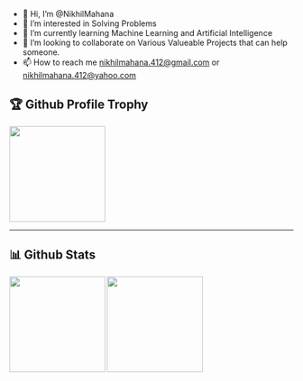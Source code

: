 

- 👋 Hi, I’m @NikhilMahana
- 👀 I’m interested in Solving Problems
- 🌱 I’m currently learning Machine Learning and Artificial Intelligence
- 💞️ I’m looking to collaborate on Various Valueable Projects that can help someone.
- 📫 How to reach me nikhilmahana.412@gmail.com or nikhilmahana.412@yahoo.com 





<h2>🏆 Github Profile Trophy</h2>
<a href="https://github.com/ryo-ma/github-profile-trophy">
  <img height="170" src="https://github-profile-trophy.vercel.app/?username=NikhilMahana&column=8&theme=algolia&no-frame=true"/>
</a>

---
<h2>📊 Github Stats</h2>
<div>
  <img height="170" align="left" src="https://github-readme-stats.vercel.app/api?username=NikhilMahana&theme=algolia&count_private=true&include_all_commits=true" />
  <img height="170" align="left"src="https://github-readme-stats.vercel.app/api/top-langs/?username=NikhilMahana&layout=compact&theme=blue-green" />
</div>

<!---
NikhilMahana/NikhilMahana is a ✨ special ✨ repository because its `README.md` (this file) appears on your GitHub profile.
You can click the Preview link to take a look at your changes.
--->
